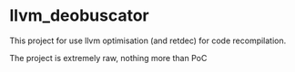 # llvm_deobuscator
This project for use llvm optimisation (and retdec) for code recompilation. 

The project is extremely raw, nothing more than PoC
